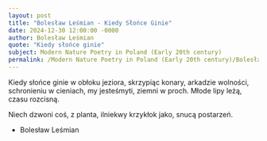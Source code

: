 ```yaml
---
layout: post
title: "Bolesław Leśmian - Kiedy Słońce Ginie"
date: 2024-12-30 12:00:00 -0000
author: Bolesław Leśmian
quote: "Kiedy słońce ginie"
subject: Modern Nature Poetry in Poland (Early 20th century)
permalink: /Modern Nature Poetry in Poland (Early 20th century)/Bolesław Leśmian/Bolesław Leśmian - Kiedy Słońce Ginie
---
```


Kiedy słońce ginie
w obłoku jeziora,
skrzypiąc konary,
arkadzie wolności,
schronieniu w cieniach,
my jesteśmyti,
ziemni w proch.
Młode lipy leżą,
czasu rozcisną.

Niech dzwoni coś,
z planta,
ilniekwy krzykłok jako,
snucą postarzeń.

- Bolesław Leśmian
